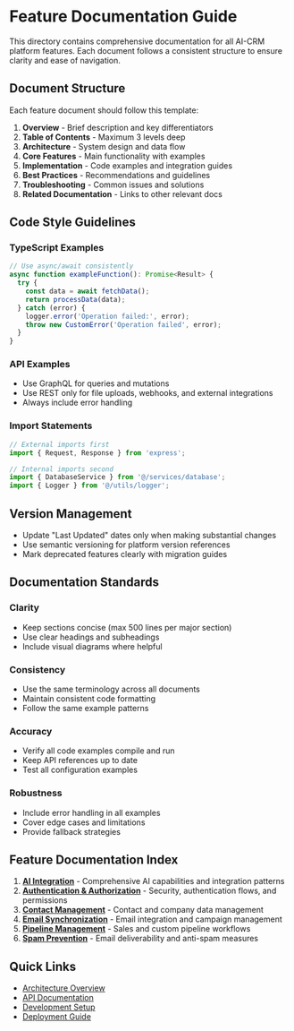 # Feature Documentation Guide

This directory contains comprehensive documentation for all AI-CRM platform features. Each document follows a consistent structure to ensure clarity and ease of navigation.

## Document Structure

Each feature document should follow this template:

1. **Overview** - Brief description and key differentiators
2. **Table of Contents** - Maximum 3 levels deep
3. **Architecture** - System design and data flow
4. **Core Features** - Main functionality with examples
5. **Implementation** - Code examples and integration guides
6. **Best Practices** - Recommendations and guidelines
7. **Troubleshooting** - Common issues and solutions
8. **Related Documentation** - Links to other relevant docs

## Code Style Guidelines

### TypeScript Examples
```typescript
// Use async/await consistently
async function exampleFunction(): Promise<Result> {
  try {
    const data = await fetchData();
    return processData(data);
  } catch (error) {
    logger.error('Operation failed:', error);
    throw new CustomError('Operation failed', error);
  }
}
```

### API Examples
- Use GraphQL for queries and mutations
- Use REST only for file uploads, webhooks, and external integrations
- Always include error handling

### Import Statements
```typescript
// External imports first
import { Request, Response } from 'express';

// Internal imports second
import { DatabaseService } from '@/services/database';
import { Logger } from '@/utils/logger';
```

## Version Management

- Update "Last Updated" dates only when making substantial changes
- Use semantic versioning for platform version references
- Mark deprecated features clearly with migration guides

## Documentation Standards

### Clarity
- Keep sections concise (max 500 lines per major section)
- Use clear headings and subheadings
- Include visual diagrams where helpful

### Consistency
- Use the same terminology across all documents
- Maintain consistent code formatting
- Follow the same example patterns

### Accuracy
- Verify all code examples compile and run
- Keep API references up to date
- Test all configuration examples

### Robustness
- Include error handling in all examples
- Cover edge cases and limitations
- Provide fallback strategies

## Feature Documentation Index

1. **[AI Integration](./ai-integration.md)** - Comprehensive AI capabilities and integration patterns
2. **[Authentication & Authorization](./auth.md)** - Security, authentication flows, and permissions
3. **[Contact Management](./contacts.md)** - Contact and company data management
4. **[Email Synchronization](./email-sync.md)** - Email integration and campaign management
5. **[Pipeline Management](./pipelines.md)** - Sales and custom pipeline workflows
6. **[Spam Prevention](./spam-prevention.md)** - Email deliverability and anti-spam measures

## Quick Links

- [Architecture Overview](../architecture/overview.md)
- [API Documentation](../api/)
- [Development Setup](../development/setup.md)
- [Deployment Guide](../deployment/)